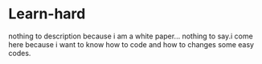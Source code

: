 # Learn-hard
nothing to description because i am a white paper...
nothing to say.i come here because i want to know how to code and how to changes some easy codes.
